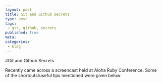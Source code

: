 ```yaml
---
layout: post
title: Git and Github secrets
type: post
tags:
 - git, github, secrets
published: true
meta:
categories:
 - blog
---
```


#Git and Github Secrets

Recently came across a screencast held at Aloha Ruby Conference. Some of the shortcuts/useful tips mentioned were given below 